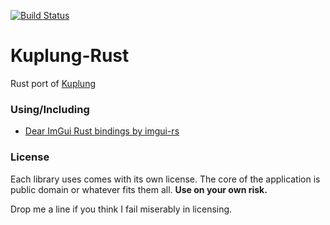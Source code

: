 [![Build Status](https://travis-ci.org/supudo/Kuplung-Rust.svg?branch=master)](https://travis-ci.org/supudo/Kuplung-Rust)

# Kuplung-Rust

Rust port of [Kuplung](https://github.com/supudo/kuplung)

### Using/Including

- [Dear ImGui Rust bindings by imgui-rs](https://github.com/Gekkio/imgui-rs)

### License

Each library uses comes with its own license. The core of the application is public domain or whatever fits them all.
**Use on your own risk.**

Drop me a line if you think I fail miserably in licensing.
